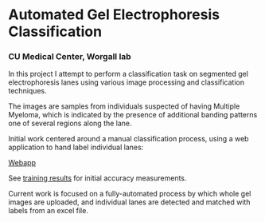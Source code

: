 # Automated Gel Electrophoresis Classification
### CU Medical Center, Worgall lab

In this project I attempt to perform a classification task on segmented gel electrophoresis lanes using various image processing and classification techniques. 

The images are samples from individuals suspected of having Multiple Myeloma, which is indicated by the presence of additional banding patterns one of several regions along the lane. 

Initial work centered around a manual classification process, using a web application to hand label individual lanes:

[Webapp](gels-analysis.herokuapp.com)

See [training results](https://github.com/ionox0/gels-analysis/blob/master/misc/Training%20Attempt%201.pdf) for initial accuracy measurements.

Current work is focused on a fully-automated process by which whole gel images are uploaded, and individual lanes are detected and matched with labels from an excel file.


